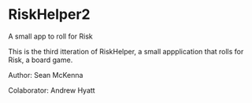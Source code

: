 # RiskHelper2
A small app to roll for Risk

This is the third itteration of RiskHelper, a small appplication that rolls for Risk, a board game.

Author: Sean McKenna

Colaborator: Andrew Hyatt
